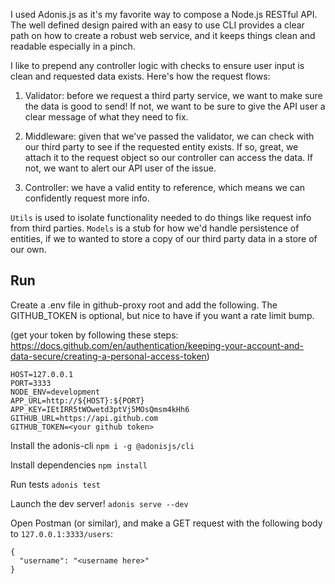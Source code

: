 I used Adonis.js as it's my favorite way to compose a Node.js RESTful API. The well defined design paired with an easy to use CLI provides a clear path on how to create a robust web service, and it keeps things clean and readable especially in a pinch.

I like to prepend any controller logic with checks to ensure user input is clean and requested data exists. Here's how the request flows:

1. Validator: before we request a third party service, we want to make sure the data is good to send! If not, we want to be sure to give the API user a clear message of what they need to fix.

2. Middleware: given that we've passed the validator, we can check with our third party to see if the requested entity exists. If so, great, we attach it to the request object so our controller can access the data. If not, we want to alert our API user of the issue.

3. Controller: we have a valid entity to reference, which means we can confidently request more info.

`Utils` is used to isolate functionality needed to do things like request info from third parties. `Models` is a stub for how we'd handle persistence of entities, if we to wanted to store a copy of our third party data in a store of our own.

## Run

Create a .env file in github-proxy root and add the following. The GITHUB_TOKEN is optional, but nice to have if you want a rate limit bump.

(get your token by following these steps: https://docs.github.com/en/authentication/keeping-your-account-and-data-secure/creating-a-personal-access-token)

```
HOST=127.0.0.1
PORT=3333
NODE_ENV=development
APP_URL=http://${HOST}:${PORT}
APP_KEY=IEtIRR5tWOwetd3ptVj5MOsQmsm4kHh6
GITHUB_URL=https://api.github.com
GITHUB_TOKEN=<your github token>
```

Install the adonis-cli `npm i -g @adonisjs/cli`

Install dependencies `npm install`

Run tests `adonis test`

Launch the dev server! `adonis serve --dev`

Open Postman (or similar), and make a GET request with the following body to `127.0.0.1:3333/users`:

```
{
  "username": "<username here>"
}
```
